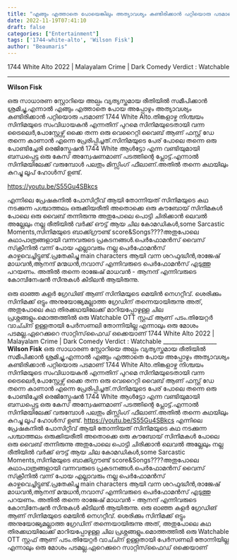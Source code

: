 ```yaml
---
title: "എങ്ങും എത്താതെ പോയെങ്കിലും അത്യാവശ്യം കണ്ടിരിക്കാൻ പറ്റിയൊരു പടമാണ് 1744 White Alto"
date: 2022-11-19T07:41:10
draft: false
categories: ["Entertainment"]
tags: ['1744-white-alto', 'Wilson Fisk']
author: "Beaumaris"
---
```


1744 White Alto
2022 | Malayalam
Crime | Dark Comedy
Verdict : Watchable
___________________

<strong>Wilson Fisk</strong>

ഒരു സാധാരണ സ്റ്റോറിയെ അല്പം വ്യത്യസ്തമായ രീതിയിൽ സമീപിക്കാൻ ശ്രമിച്ചു,എന്നാൽ എങ്ങും എത്താതെ പോയ അപ്പോഴും അത്യാവശ്യം കണ്ടിരിക്കാൻ പറ്റിയൊരു പടമാണ് 1744 White Alto.തിങ്കളാഴ്ച നിശ്ചയം സിനിമയുടെ സംവിധായകൻ എന്നതിന് പുറമെ സിനിമയുടെതായി വന്ന ട്രൈലെർ,പോസ്റ്റേഴ്സ് ഒക്കെ തന്ന ഒരു വെറൈറ്റി വൈബ് ആണ് ഫസ്റ്റ് ഡേ തന്നെ കാണാൻ എന്നെ പ്രേരിപ്പിച്ചത്.സിനിമയുടെ പേര് പോലെ തന്നെ ഒരു പോണ്ടിച്ചേരി രെജിസ്ട്രേഷൻ 1744 White ആൾട്ടോ എന്ന വണ്ടിയുമായി ബന്ധപ്പെട്ട ഒരു കേസ് അന്വേഷണമാണ് പടത്തിന്റെ പ്ലോട്ട്.എന്നാൽ സിനിമയിലേക്ക് വരുമ്പോൾ പലതും മിസ്സിംഗ്‌ ഫീലാണ്.അതിൽ തന്നെ കഥയിലും കുറച്ചു ലൂപ് ഹോൾസ് ഉണ്ട്.

https://youtu.be/S55Gu4SBkcs

എന്നിലെ പ്രേഷകനിൽ പോസിറ്റീവ് ആയി തോന്നിയത് സിനിമയുടെ കഥ നടക്കുന്ന പശ്ചാത്തലം ഒരുക്കിയരീതി അതൊക്കെ ഒരു കൗബോയ് സിനിമകൾ പോലെ ഒരു വൈബ് തന്നിരുന്നു അതുപോലെ പൊട്ടി ചിരിക്കാൻ ലെവൽ അല്ലേലും നല്ല രീതിയിൽ വർക്ക്‌ ഔട്ട്‌ ആയ ചില കോമഡികൾ,some Sarcastic Moments,സിനിമയുടെ ബാക്ക്ഗ്രൗണ്ട് score&amp;Songs????അതുപോലെ കഥാപാത്രങ്ങളായി വന്നവരുടെ പ്രകടനങ്ങൾ.പെർഫോമൻസ് വൈസ് സ്‌ക്രീനിൽ വന്ന് പോയ എല്ലാവരും നല്ല പെർഫോമൻസ് കാഴ്ചവെച്ചിട്ടുണ്ട്.പ്രതേകിച്ചു main characters ആയി വന്ന ശറഫുദ്ധീൻ,രാജേഷ് മാധവൻ,ആനന്ദ് മന്മധൻ,നവാസ് എന്നിവരുടെ പെർഫോമൻസ് എടുത്തു പറയണം. അതിൽ തന്നെ രാജേഷ് മാധവൻ - ആനന്ദ് എന്നിവരുടെ കോമ്പിനേഷൻ സീനുകൾ കിടിലൻ ആയിരുന്നു.

ഒരു ഓഞ്ഞ കളർ ഗ്രേഡിങ് ആണ് സിനിമയുടെ മെയിൻ നെഗറ്റീവ്. ശെരിക്കും സിനിമക്ക് ഒട്ടും അനുയോജ്യമല്ലാത്ത ഗ്രേഡിന് തന്നെയായിരുന്നു അത്, അതുപോലെ കഥ തിരക്കഥയിലേക്ക് മാറിയപ്പോഴുള്ള ചില പ്രശ്നങ്ങളും.മൊത്തത്തിൽ ഒരു Watchable OTT സ്റ്റഫ് ആണ് പടം.തിയേറ്റർ വാച്ച്ന് ഉള്ളതായി പേർസണലി തോന്നിയില്ല എന്നാലും ഒരു മോശം പടമല്ല.ഏറെക്കുറെ സാറ്റിസ്‌ഫൈഡ് ഒക്കെയാണ്
1744 White Alto 2022 | Malayalam Crime | Dark Comedy Verdict : Watchable ___________________ **Wilson Fisk** ഒരു സാധാരണ സ്റ്റോറിയെ അല്പം വ്യത്യസ്തമായ രീതിയിൽ സമീപിക്കാൻ ശ്രമിച്ചു,എന്നാൽ എങ്ങും എത്താതെ പോയ അപ്പോഴും അത്യാവശ്യം കണ്ടിരിക്കാൻ പറ്റിയൊരു പടമാണ് 1744 White Alto.തിങ്കളാഴ്ച നിശ്ചയം സിനിമയുടെ സംവിധായകൻ എന്നതിന് പുറമെ സിനിമയുടെതായി വന്ന ട്രൈലെർ,പോസ്റ്റേഴ്സ് ഒക്കെ തന്ന ഒരു വെറൈറ്റി വൈബ് ആണ് ഫസ്റ്റ് ഡേ തന്നെ കാണാൻ എന്നെ പ്രേരിപ്പിച്ചത്.സിനിമയുടെ പേര് പോലെ തന്നെ ഒരു പോണ്ടിച്ചേരി രെജിസ്ട്രേഷൻ 1744 White ആൾട്ടോ എന്ന വണ്ടിയുമായി ബന്ധപ്പെട്ട ഒരു കേസ് അന്വേഷണമാണ് പടത്തിന്റെ പ്ലോട്ട്.എന്നാൽ സിനിമയിലേക്ക് വരുമ്പോൾ പലതും മിസ്സിംഗ്‌ ഫീലാണ്.അതിൽ തന്നെ കഥയിലും കുറച്ചു ലൂപ് ഹോൾസ് ഉണ്ട്. https://youtu.be/S55Gu4SBkcs എന്നിലെ പ്രേഷകനിൽ പോസിറ്റീവ് ആയി തോന്നിയത് സിനിമയുടെ കഥ നടക്കുന്ന പശ്ചാത്തലം ഒരുക്കിയരീതി അതൊക്കെ ഒരു കൗബോയ് സിനിമകൾ പോലെ ഒരു വൈബ് തന്നിരുന്നു അതുപോലെ പൊട്ടി ചിരിക്കാൻ ലെവൽ അല്ലേലും നല്ല രീതിയിൽ വർക്ക്‌ ഔട്ട്‌ ആയ ചില കോമഡികൾ,some Sarcastic Moments,സിനിമയുടെ ബാക്ക്ഗ്രൗണ്ട് score&Songs????അതുപോലെ കഥാപാത്രങ്ങളായി വന്നവരുടെ പ്രകടനങ്ങൾ.പെർഫോമൻസ് വൈസ് സ്‌ക്രീനിൽ വന്ന് പോയ എല്ലാവരും നല്ല പെർഫോമൻസ് കാഴ്ചവെച്ചിട്ടുണ്ട്.പ്രതേകിച്ചു main characters ആയി വന്ന ശറഫുദ്ധീൻ,രാജേഷ് മാധവൻ,ആനന്ദ് മന്മധൻ,നവാസ് എന്നിവരുടെ പെർഫോമൻസ് എടുത്തു പറയണം. അതിൽ തന്നെ രാജേഷ് മാധവൻ - ആനന്ദ് എന്നിവരുടെ കോമ്പിനേഷൻ സീനുകൾ കിടിലൻ ആയിരുന്നു. ഒരു ഓഞ്ഞ കളർ ഗ്രേഡിങ് ആണ് സിനിമയുടെ മെയിൻ നെഗറ്റീവ്. ശെരിക്കും സിനിമക്ക് ഒട്ടും അനുയോജ്യമല്ലാത്ത ഗ്രേഡിന് തന്നെയായിരുന്നു അത്, അതുപോലെ കഥ തിരക്കഥയിലേക്ക് മാറിയപ്പോഴുള്ള ചില പ്രശ്നങ്ങളും.മൊത്തത്തിൽ ഒരു Watchable OTT സ്റ്റഫ് ആണ് പടം.തിയേറ്റർ വാച്ച്ന് ഉള്ളതായി പേർസണലി തോന്നിയില്ല എന്നാലും ഒരു മോശം പടമല്ല.ഏറെക്കുറെ സാറ്റിസ്‌ഫൈഡ് ഒക്കെയാണ്

